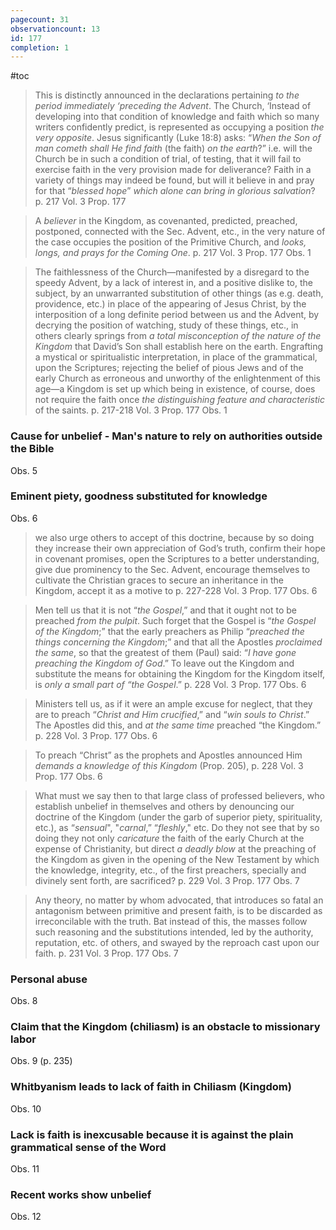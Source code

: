 ```yaml
---
pagecount: 31
observationcount: 13
id: 177
completion: 1
---
```

#toc

>This is distinctly announced in the declarations pertaining *to the period immediately ‘preceding the Advent*. The Church, ‘Instead of developing into that condition of knowledge and faith which so many writers confidently predict, is represented as occupying a position *the very opposite*. Jesus significantly (Luke 18:8) asks: “*When the Son of man cometh shall He find faith* (the faith) *on the earth*?” i.e. will the Church be in such a condition of trial, of testing, that it will fail to exercise faith in the very provision made for deliverance? Faith in a variety of things may indeed be found, but will it believe in and pray for that “*blessed hope*” *which alone can bring in glorious salvation*?
>p. 217 Vol. 3 Prop. 177 

>A *believer* in the Kingdom, as covenanted, predicted, preached, postponed, connected with the Sec. Advent, etc., in the very nature of the case occupies the position of the Primitive Church, and *looks, longs, and prays for the Coming One*.
>p. 217 Vol. 3 Prop. 177 Obs. 1

>The faithlessness of the Church—manifested by a disregard to the speedy Advent, by a lack of interest in, and a positive dislike to, the subject, by an unwarranted substitution of other things (as e.g. death, providence, etc.) in place of the appearing of Jesus Christ, by the interposition of a long definite period between us and the Advent, by decrying the position of watching, study of these things, etc., in others clearly springs from *a total misconception of the nature of the Kingdom* that David’s Son shall establish here on the earth. Engrafting a mystical or spiritualistic interpretation, in place of the grammatical, upon the Scriptures; rejecting the belief of pious Jews and of the early Church as erroneous and unworthy of the enlightenment of this age—a Kingdom is set up which being in existence, of course, does not require the faith once *the distinguishing feature and characteristic* of the saints.
>p. 217-218 Vol. 3 Prop. 177 Obs. 1

### Cause for unbelief - Man's nature to rely on authorities outside the Bible
Obs. 5

### Eminent piety, goodness substituted for knowledge
Obs. 6

>we also urge others to accept of this doctrine, because by so doing they increase their own appreciation of God’s truth, confirm their hope in covenant promises, open the Scriptures to a better understanding, give due prominency to the Sec. Advent, encourage themselves to cultivate the Christian graces to secure an inheritance in the Kingdom, accept it as a motive to
>p. 227-228 Vol. 3 Prop. 177 Obs. 6

>Men tell us that it is not “*the Gospel*,” and that it ought not to be preached *from the pulpit*. Such forget that the Gospel is “*the Gospel of the Kingdom*;” that the early preachers as Philip “*preached the things concerning the Kingdom*;” and that all the Apostles *proclaimed the same*, so that the greatest of them (Paul) said: “*I have gone preaching the Kingdom of God*.” To leave out the Kingdom and substitute the means for obtaining the Kingdom for the Kingdom itself, is *only a small part of “the Gospel*.”
>p. 228 Vol. 3 Prop. 177 Obs. 6

>Ministers tell us, as if it were an ample excuse for neglect, that they are to preach “*Christ and Him crucified*,” and “*win souls to Christ*.” The Apostles did this, and *at the same time* preached “the Kingdom.”
>p. 228 Vol. 3 Prop. 177 Obs. 6

>To preach “Christ” as the prophets and Apostles announced Him *demands a knowledge of this Kingdom* (Prop. 205),
>p. 228 Vol. 3 Prop. 177 Obs. 6

>What must we say then to that large class of professed believers, who establish unbelief in themselves and others by denouncing our doctrine of the Kingdom (under the garb of superior piety, spirituality, etc.), as “*sensual*", "*carnal*,” “*fleshly*," etc. Do they not see that by so doing they not only *caricature* the faith of the early Church at the expense of Christianity, but direct *a deadly blow* at the preaching of the Kingdom as given in the opening of the New Testament by which the knowledge, integrity, etc., of the first preachers, specially and divinely sent forth, are sacrificed?
>p. 229 Vol. 3 Prop. 177 Obs. 7

>Any theory, no matter by whom advocated, that introduces so fatal an antagonism between primitive and present faith, is to be discarded as irreconcilable with the truth. Bat instead of this, the masses follow such reasoning and the substitutions intended, led by the authority, reputation, etc. of others, and swayed by the reproach cast upon our faith.
>p. 231 Vol. 3 Prop. 177 Obs. 7

### Personal abuse
Obs. 8

### Claim that the Kingdom (chiliasm) is an obstacle to missionary labor
Obs. 9 (p. 235)

### Whitbyanism leads to lack of faith in Chiliasm (Kingdom)
Obs. 10

### Lack is faith is inexcusable because it is against the plain grammatical sense of the Word
Obs. 11

### Recent works show unbelief
Obs. 12









